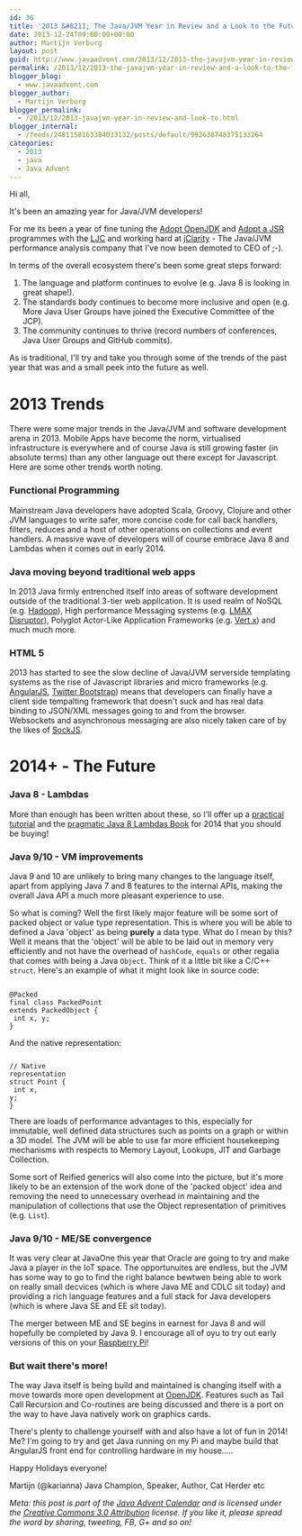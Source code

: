 ```yaml
---
id: 36
title: '2013 &#8211; The Java/JVM Year in Review and a Look to the Future!'
date: 2013-12-24T09:00:00+00:00
author: Martijn Verburg
layout: post
guid: http://www.javaadvent.com/2013/12/2013-the-javajvm-year-in-review-and-a-look-to-the-future/
permalink: /2013/12/2013-the-javajvm-year-in-review-and-a-look-to-the-future.html
blogger_blog:
  - www.javaadvent.com
blogger_author:
  - Martijn Verburg
blogger_permalink:
  - /2013/12/2013-javajvm-year-in-review-and-look-to.html
blogger_internal:
  - /feeds/2481158163384033132/posts/default/992638748375133264
categories:
  - 2013
  - java
  - Java Advent
---
```

Hi all,  <p>It's been an amazing year for Java/JVM developers! </p><p>For me its been a year of fine tuning the <a href="http://adoptopenjdk.java.net/">Adopt OpenJDK</a> and <a href="http://adoptajsr.java.net/">Adopt a JSR</a> programmes with the <a href="http://londonjavacommunity.co.uk/">LJC</a> and working hard at <a href="http://www.jclarity.com/">jClarity</a> - The Java/JVM performance analysis company that I've now been demoted to CEO of ;-). </p> In terms of the overall ecosystem there's been some great steps forward:  <ol>  <li>The language and platform continues to evolve (e.g. Java 8 is looking in great shape!).</li>  <li>The standards body continues to become more inclusive and open (e.g. More Java User Groups have joined the Executive Committee of the JCP).</li>  <li>The community continues to thrive (record numbers of conferences, Java User Groups and GitHub commits).</li></ol> <p>As is traditional, I'll try and take you through some of the trends of the past year that was and a small peek into the future as well. </p> <h1>2013 Trends</h1><p>There were some major trends in the Java/JVM and software development arena in 2013. Mobile Apps have become the norm, virtualised infrastructure is everywhere and of course Java is still growing faster (in absolute terms) than any other language out there except for Javascript. Here are some other trends worth noting. </p> <h3>Functional Programming</h3><p>Mainstream Java developers have adopted Scala, Groovy, Clojure and other JVM languages to write safer, more concise code for call back handlers, filters, reduces and a host of other operations on collections and event handlers.  A massive wave of developers will of course embrace Java 8 and Lambdas when it comes out in early 2014. </p> <h3>Java moving beyond traditional web apps</h3><p>In 2013 Java firmly entrenched itself into areas of software development outside of the traditional 3-tier web application. It is used realm of NoSQL (e.g. <a href="http://hadoop.apache.org/">Hadoop</a>), High performance Messaging systems (e.g. <a href="http://lmax-exchange.github.io/disruptor/">LMAX Disruptor</a>), Polyglot Actor-Like Application Frameworks (e.g. <a href="http://vertx.io/">Vert.x</a>) and much much more. </p> <h3>HTML 5</h3><p>2013 has started to see the slow decline of Java/JVM serverside templating systems as the rise of Javascript libraries and micro frameworks (e.g. <a href="http://angularjs.org/">AngularJS</a>, <a href="http://getbootstrap.com/">Twitter Bootstrap</a>) means that developers can finally have a client side tempalting framework that doesn't suck and has real data binding to JSON/XML messages going to and from the browser. Websockets and asynchronous messaging are also nicely taken care of by the likes of <a href="https://github.com/sockjs">SockJS</a>. </p> <h1>2014+ - The Future</h1> <h3>Java 8 - Lambdas</h3><p>More than enough has been written about these, so I'll offer up a <a href="https://github.com/AdoptOpenJDK/lambda-tutorial">practical tutorial</a> and the <a href="http://www.amazon.com/Java-Lambdas-Pragmatic-Functional-Programming/dp/1449370772">pragmatic Java 8 Lambdas Book</a> for 2014 that you should be buying!  </p> <h3>Java 9/10 - VM improvements</h3><p>Java 9 and 10 are unlikely to bring many changes to the language itself, apart from applying Java 7 and 8 features to the internal APIs, making the overall Java API a much more pleasant experience to use. </p><p>So what is coming? Well the first likely major feature will be some sort of packed object or value type representation. This is where you will be able to defined a Java 'object' as being <b>purely</b> a data type. What do I mean by this?  Well it means that the 'object' will be able to be laid out in memory very efficiently and not have the overhead of <code>hashCode</code>, <code>equals</code> or other regalia that comes with being a Java <code>Object</code>.  Think of it a little bit like a C/C++ <code>struct</code>. Here's an example of what it might look like in source code:  <code><pre><br />@Packed<br />final class PackedPoint extends PackedObject {<br />   int x, y;<br />}<br /></pre></code> And the native representation:  <code><pre><br />// Native representation<br />struct Point {<br />   int x, y;<br />}<br /></pre></code> There are loads of performance advantages to this, especially for immutable, well defined data structures such as points on a graph or within a 3D model. The JVM will be able to use far more efficient housekeeping mechanisms with respects to Memory Layout, Lookups, JIT and Garbage Collection. </p><p>Some sort of Reified generics will also come into the picture, but it's more likely to be an extension of the work done of the 'packed object' idea and removing the need to unnecessary overhead in maintaining and the manipulation of collections that use the Object representation of primitives (e.g. <code>List<long></code>).  <h3>Java 9/10 - ME/SE convergence</h3><p>It was very clear at JavaOne this year that Oracle are going to try and make Java a player in the IoT space. The opportunuites are endless, but the JVM has some way to go to find the right balance bewtwen being able to work on really small decvices (which is where Java ME and CDLC sit today) and providing a rich language features and a full stack for Java developers (which is where Java SE and EE sit today). </p><p>The merger between ME and SE begins in earnest for Java 8 and will hopefully be completed by Java 9. I encourage all of oyu to try out early versions of this on your <a href="http://www.youtube.com/watch?v=nA7AMuTK9sE">Raspberry Pi</a>! </p> <h3>But wait there's more!</h3><p>The way Java itself is being build and maintained is changing itself with a move towards more open development at <a href="http://openjdk.java.net/">OpenJDK</a>.  Features such as Tail Call Recursion and Co-routines are being discussed and there is a port on the way to have Java natively work on graphics cards. </p> <p>There's plenty to challenge yourself with and also have a lot of fun in 2014! Me? I'm going to try and get Java running on my Pi and maybe build that AngularJS front end for controlling hardware in my house..... </p> <p>Happy Holidays everyone! </p>Martijn (@karianna) Java Champion, Speaker, Author, Cat Herder etc  <p><em>Meta: this post is part of the <a href="http://javaadvent.com/">Java Advent Calendar</a> and is licensed under the <a href="https://creativecommons.org/licenses/by/3.0/">Creative Commons 3.0 Attribution</a> license. If you like it, please spread the word by sharing, tweeting, FB, G+ and so on!</em></p>